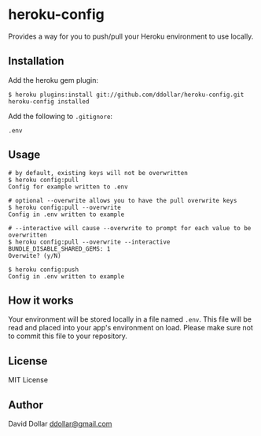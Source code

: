 # heroku-config

Provides a way for you to push/pull your Heroku environment to use locally.

## Installation

Add the heroku gem plugin:

    $ heroku plugins:install git://github.com/ddollar/heroku-config.git
    heroku-config installed

Add the following to `.gitignore`:

    .env

## Usage

    # by default, existing keys will not be overwritten
    $ heroku config:pull
    Config for example written to .env

    # optional --overwrite allows you to have the pull overwrite keys
    $ heroku config:pull --overwrite
    Config in .env written to example

    # --interactive will cause --overwrite to prompt for each value to be overwritten
    $ heroku config:pull --overwrite --interactive
    BUNDLE_DISABLE_SHARED_GEMS: 1
    Overwite? (y/N)

    $ heroku config:push
    Config in .env written to example

## How it works

Your environment will be stored locally in a file named `.env`. This
file will be read and placed into your app's environment on load. Please
make sure not to commit this file to your repository.

## License

MIT License

## Author

David Dollar <ddollar@gmail.com>
